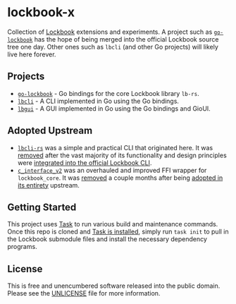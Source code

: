 # lockbook-x

Collection of [Lockbook](https://github.com/lockbook/lockbook) extensions and experiments.
A project such as [`go-lockbook`](./go-lockbook) has the hope of being merged into the
official Lockbook source tree one day. Other ones such as `lbcli` (and other Go projects)
will likely live here forever.

## Projects

* [`go-lockbook`](./go-lockbook) - Go bindings for the core Lockbook library `lb-rs`.
* [`lbcli`](./lbcli) - A CLI implemented in Go using the Go bindings.
* [`lbgui`](./lbcli) - A GUI implemented in Go using the Go bindings and GioUI.

## Adopted Upstream

* [`lbcli-rs`](https://github.com/steverusso/lockbook-x/tree/b8803ebdc0928eafa14d414b842de20fc0573f99/lbcli-rs)
  was a simple and practical CLI that originated here. It was
  [removed](https://github.com/steverusso/lockbook-x/pull/12) after the vast majority of
  its functionality and design principles were [integrated into the official Lockbook
  CLI](https://github.com/lockbook/lockbook/pull/1561).
* [`c_interface_v2`](https://github.com/steverusso/lockbook-x/tree/33317a4329f3ba6795f89f051b27e78550468715/c_interface_v2)
  was an overhauled and improved FFI wrapper for `lockbook_core`. It was
  [removed](https://github.com/steverusso/lockbook-x/commit/da3b484609db8ac607eb337c250eadd1f1c07bc2)
  a couple months after being [adopted in its
  entirety](https://github.com/lockbook/lockbook/pull/1715) upstream.

## Getting Started

This project uses [Task](https://taskfile.dev/) to run various build and maintenance
commands. Once this repo is cloned and [Task is
installed](https://taskfile.dev/installation/), simply run `task init` to pull in the
Lockbook submodule files and install the necessary dependency programs.

## License

This is free and unencumbered software released into the public domain. Please see the
[UNLICENSE](./UNLICENSE) file for more information.
